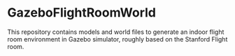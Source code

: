 # GazeboFlightRoomWorld
This repository contains models and world files to generate an indoor flight room environment in Gazebo simulator, roughly based on the Stanford Flight room. 
